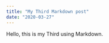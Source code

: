 ```yaml
---
title: "My Third Markdown post"
date: "2020-03-27"
---
```


Hello, this is my Third using Markdown.
